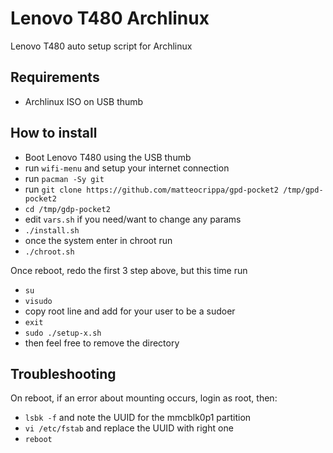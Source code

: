 # Lenovo T480 Archlinux
Lenovo T480 auto setup script for Archlinux

## Requirements

- Archlinux ISO on USB thumb


## How to install

- Boot Lenovo T480 using the USB thumb
- run `wifi-menu` and setup your internet connection
- run `pacman -Sy git`
- run `git clone https://github.com/matteocrippa/gpd-pocket2 /tmp/gpd-pocket2`
- `cd /tmp/gdp-pocket2`
- edit `vars.sh` if you need/want to change any params
- `./install.sh`
- once the system enter in chroot run
- `./chroot.sh`

Once reboot, redo the first 3 step above, but this time run
- `su`
- `visudo`
- copy root line and add for your user to be a sudoer
- `exit`
- `sudo ./setup-x.sh`
- then feel free to remove the directory

## Troubleshooting

On reboot, if an error about mounting occurs, login as root, then:

- `lsbk -f` and note the UUID for the mmcblk0p1 partition
- `vi /etc/fstab` and replace the UUID with right one
- `reboot`

